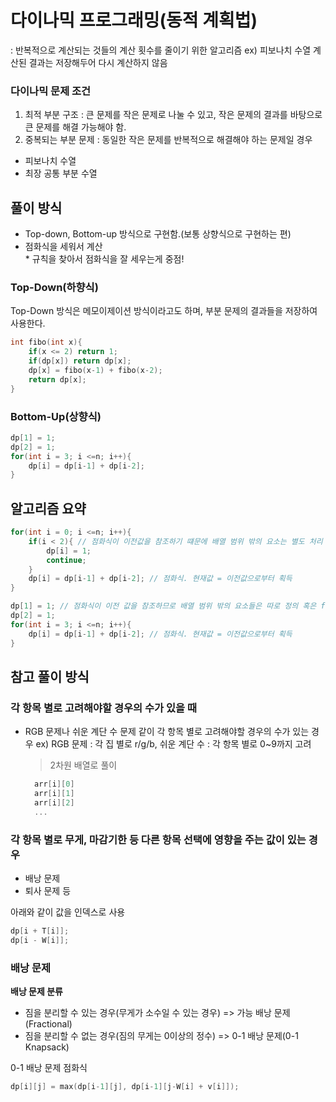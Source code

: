 # 다이나믹 프로그래밍(동적 계획법)

: 반복적으로 계산되는 것들의 계산 횟수를 줄이기 위한 알고리즘 ex) 피보나치 수열
계산된 결과는 저장해두어 다시 계산하지 않음

### 다이나믹 문제 조건

1. 최적 부분 구조
   : 큰 문제를 작은 문제로 나눌 수 있고, 작은 문제의 결과를 바탕으로 큰 문제를 해결 가능해야 함.
2. 중복되는 부분 문제
   : 동일한 작은 문제를 반복적으로 해결해야 하는 문제일 경우

- 피보나치 수열
- 최장 공통 부분 수열

## 풀이 방식

- Top-down, Bottom-up 방식으로 구현함.(보통 상향식으로 구현하는 편)
- 점화식을 세워서 계산
  <br> \* 규칙을 찾아서 점화식을 잘 세우는게 중점!

### Top-Down(하향식)

Top-Down 방식은 메모이제이션 방식이라고도 하며, 부분 문제의 결과들을 저장하여 사용한다.

```cpp
int fibo(int x){
    if(x <= 2) return 1;
    if(dp[x]) return dp[x];
    dp[x] = fibo(x-1) + fibo(x-2);
    return dp[x];
}
```

### Bottom-Up(상향식)

```cpp
dp[1] = 1;
dp[2] = 1;
for(int i = 3; i <=n; i++){
    dp[i] = dp[i-1] + dp[i-2];
}
```

## 알고리즘 요약

```cpp
for(int i = 0; i <=n; i++){
    if(i < 2){ // 점화식이 이전값을 참조하기 떄문에 배열 범위 밖의 요소는 별도 처리
        dp[i] = 1;
        continue;
    }
    dp[i] = dp[i-1] + dp[i-2]; // 점화식. 현재값 = 이전값으로부터 획득
}

dp[1] = 1; // 점화식이 이전 값을 참조하므로 배열 범위 밖의 요소들은 따로 정의 혹은 for문안에서 if문 처리
dp[2] = 1;
for(int i = 3; i <=n; i++){
    dp[i] = dp[i-1] + dp[i-2]; // 점화식. 현재값 = 이전값으로부터 획득
}
```

## 참고 풀이 방식

### 각 항목 별로 고려해야할 경우의 수가 있을 때

- RGB 문제나 쉬운 계단 수 문제 같이 각 항목 별로 고려해야할 경우의 수가 있는 경우
  ex) RGB 문제 : 각 집 별로 r/g/b, 쉬운 계단 수 : 각 항목 별로 0~9까지 고려

  > 2차원 배열로 풀이

  ```cpp
    arr[i][0]
    arr[i][1]
    arr[i][2]
    ...
  ```

### 각 항목 별로 무게, 마감기한 등 다른 항목 선택에 영향을 주는 값이 있는 경우

- 배낭 문제
- 퇴사 문제 등

아래와 같이 값을 인덱스로 사용

```cpp
dp[i + T[i]];
dp[i - W[i]];
```

### 배낭 문제

**배낭 문제 분류**

- 짐을 분리할 수 있는 경우(무게가 소수일 수 있는 경우) => 가능 배낭 문제(Fractional)
- 짐을 분리할 수 없는 경우(짐의 무게는 0이상의 정수) => 0-1 배낭 문제(0-1 Knapsack)

0-1 배낭 문제 점화식

```cpp
dp[i][j] = max(dp[i-1][j], dp[i-1][j-W[i] + v[i]]);
```
